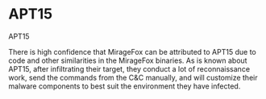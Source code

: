 # APT15
APT15

There is high confidence that MirageFox can be attributed to APT15 due to code and other similarities in the MirageFox binaries. As is known about APT15, after infiltrating their target, they conduct a lot of reconnaissance work, send the commands from the C&C manually, and will customize their malware components to best suit the environment they have infected.

